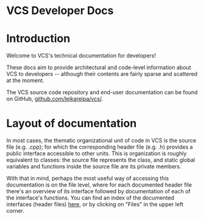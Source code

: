 # VCS Developer Docs

# Introduction
Welcome to VCS's technical documentation for developers!

These docs aim to provide architectural and code-level information about VCS to developers -- although their contents are fairly sparse and scattered at the moment.

The VCS source code repository and end-user documentation can be found on GitHub, [github.com/leikareipa/vcs/](https://www.github.com/leikareipa/vcs/).

# Layout of documentation

In most cases, the thematic organizational unit of code in VCS is the source file (e.g. .cpp); for which the corresponding header file (e.g. .h) provides a public interface accessible to other units. This is organization is roughly equivalent to classes: the source file represents the class, and static global variables and functions inside the source file are its private members.

With that in mind, perhaps the most useful way of accessing this documentation is on the file level, where for each documented header file there's an overview of its interface followed by documentation of each of the interface's functions. You can find an index of the documented interfaces (header files) [here](./files.html), or by clicking on "Files" in the upper left corner.
